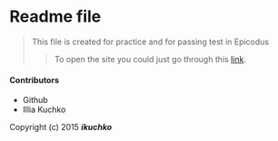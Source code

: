 # Readme file
>This file is created for practice and for passing test in Epicodus
>>To open the site you could just go through this [link](http://ikuchko.github.io "About myself"). 

#### Contributors
- Github
- Illia Kuchko 

Copyright (c) 2015 **_ikuchko_**
